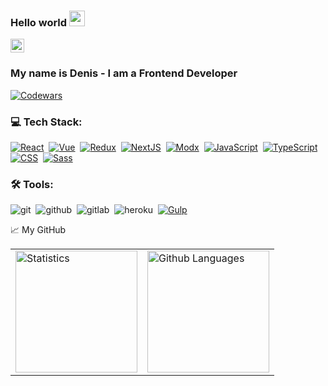 ### Hello world <img src="https://media.giphy.com/media/hvRJCLFzcasrR4ia7z/giphy.gif" width="25" >

<a href="https://t.me/DenisAgeychev">
  <img alt="Ageychev Denis | Telegram" width="22px" src="https://upload.wikimedia.org/wikipedia/commons/thumb/5/5c/Telegram_Messenger.png/768px-Telegram_Messenger.png" />
</a>

<br />

### My name is Denis - I am a Frontend Developer 

[![Codewars](https://www.codewars.com/users/AgeychevDenis/badges/large)](<https://www.codewars.com/users/AgeychevDenis>)

### 💻 Tech Stack:

[![React](https://shields.io/badge/-React-282c34?logo=react&style=for-the-badge)](https://reactjs.org/)&nbsp;
[![Vue](https://shields.io/badge/-Vue3-213634?logo=vue.js&style=for-the-badge)](https://v3.ru.vuejs.org/)&nbsp;
[![Redux](https://shields.io/badge/-Redux-710B77?logo=redux&style=for-the-badge)](https://redux.js.org/)&nbsp;
[![NextJS](https://shields.io/badge/-Next.js-0070f3?logo=next.js&style=for-the-badge)](https://nextjs.org/)&nbsp;
[![Modx](https://shields.io/badge/-Modx-1d5264?logo=modx&style=for-the-badge)](https://modx.ru/)&nbsp;
[![JavaScript](https://img.shields.io/badge/-JavaScript-FFC618?style=for-the-badge&logo=javascript&logoColor=000)](https://learn.javascript.ru/)&nbsp;
[![TypeScript](https://img.shields.io/badge/-TypeScript-3178c6?style=for-the-badge&logo=typescript&logoColor=fff)](https://www.typescriptlang.org/)&nbsp;
[![CSS](https://shields.io/badge/-CSS3-1572B6?logo=css3&style=for-the-badge&logoColor=fff)](https://html5book.ru/osnovy-css/)&nbsp;
[![Sass](https://img.shields.io/badge/-Sass-FFE5EB?style=for-the-badge&logo=sass)](https://sass-scss.ru/)&nbsp;


### 🛠 Tools:

<img alt="git" src="https://img.shields.io/badge/git-F05033.svg?&style=for-the-badge&logo=git&logoColor=fff" />&nbsp;
<img alt="github" src="https://img.shields.io/badge/github-000.svg?&style=for-the-badge&logo=github&logoColor=fff" />&nbsp;
<img alt="gitlab" src="https://img.shields.io/badge/gitlab-380D75.svg?&style=for-the-badge&logo=gitlab&logoColor=fff" />&nbsp;
<img alt="heroku" src="https://img.shields.io/badge/heroku-5920B1.svg?&style=for-the-badge&logo=heroku&logoColor=fff" />&nbsp;
[![Gulp](https://img.shields.io/badge/-Gulp-da4548?style=for-the-badge&logo=gulp&logoColor=fff)](https://gulpjs.com/)&nbsp;


📈 My GitHub 

<table>
  <tr>
    <td>
    <img height="195px" alt="Statistics" src="https://github-readme-stats.vercel.app/api?username=ageychevdenis&show_icons=true&theme=algolia&hide=contribs,issues" />
    </td>
    <td>
<img height="195px" alt="Github Languages" src="https://github-readme-stats-eight-theta.vercel.app/api/top-langs/?username=AgeychevDenis&theme=algolia&layout=compact" />
    </td>
  </tr>
</table>





